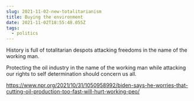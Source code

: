 ```yaml
---
slug: 2021-11-02-new-totalitarianism
title: Buying the environment
date: 2021-11-02T18:55:48.055Z
tags:
  - politics
---
```


History is full of totalitarian despots attacking freedoms in the name of the working man.

Protecting the oil industry in the name of the working man while attacking our rights to self determination should concern us all.

https://www.npr.org/2021/10/31/1050958992/biden-says-he-worries-that-cutting-oil-production-too-fast-will-hurt-working-peo/
